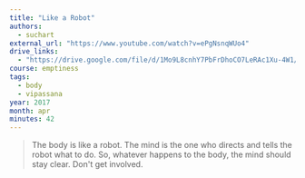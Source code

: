 ```yaml
---
title: "Like a Robot"
authors:
  - suchart
external_url: "https://www.youtube.com/watch?v=ePgNsnqWUo4"
drive_links:
  - "https://drive.google.com/file/d/1Mo9L8cnhY7PbFrDhoCO7LeRAc1Xu-4W1/view?usp=drive_link"
course: emptiness
tags:
  - body
  - vipassana
year: 2017
month: apr
minutes: 42
--- 
```


> The body is like a robot. The mind is the one who directs and tells the robot what to do. So, whatever happens to the body, the mind should stay clear. Don't get involved.
